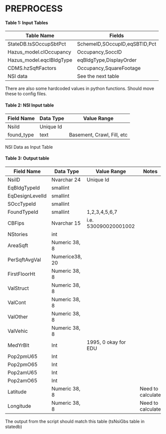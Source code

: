 # PREPROCESS
#### Table 1: Input Tables
| Table Name                | Fields |
|---------------------------|--------|
|StateDB.tsSOccupSbtPct     | SchemeID,SOccupID,eqSBTID,Pct |
| Hazus_model.clOccupancy   | Occupancy,SoccID |
| Hazus_model.eqclBldgType  | eqBldgType,DisplayOrder |
| CDMS.hzSqftFactors        | Occupancy,SquareFootage |
| NSI data                  | See the next table |
There are also some hardcoded values in python functions. Should move these to config files.

#### Table 2: NSI Input table
|Field Name|Data Type|Value Range|
|----------|---------|-----------|
|NsiId|Unique Id||
|found_type|text|Basement, Crawl, Fill, etc|
NSI Data as Input Table

#### Table 3: Output table
|Field Name     |Data Type  |Value Range|Notes|
|---------------|-----------|-----------|-----|
|NsiID          |Nvarchar 24|Unique Id||
|EqBldgTypeId   |smallint|||
|EqDesignLevelId|smallint|||
|SOccTypeId     |smallint|||
|FoundTypeId    |smallint|1,2,3,4,5,6,7||
|CBFips         |Nvarchar 15|i.e. 530090020001002||
|NStories       |int|||
|AreaSqft       |Numeric 38, 8||
|PerSqftAvgVal  |Numerice38, 20||
|FirstFloorHt   |Numeric 38, 8||
|ValStruct      |Numeric 38, 8||
|ValCont        |Numeric 38, 8||
|ValOther       |Numeric 38, 8||
|ValVehic       |Numeric 38, 8||
|MedYrBlt       |Int|1995, 0 okay for EDU||
|Pop2pmU65      |Int|||
|Pop2pmO65      |Int|||
|Pop2amU65      |Int|||
|Pop2amO65      |Int|||
|Latitude       |Numeric 38, 8||Need to calculate|
|Longitude      |Numeric 38, 8||Need to calculate|
The output from the script should match this table  (tsNsiGbs table in statedb)

